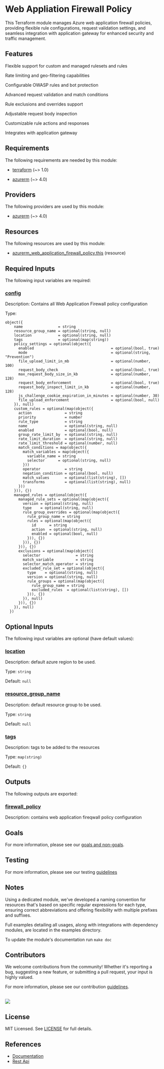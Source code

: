 # Web Appliation Firewall Policy

This Terraform module manages Azure web application firewall policies, providing flexible rule configurations, request validation settings, and seamless integration with application gateway for enhanced security and traffic management.

## Features

Flexible support for custom and managed rulesets and rules

Rate limiting and geo-filtering capabilities

Configurable OWASP rules and bot protection

Advanced request validation and match conditions

Rule exclusions and overrides support

Adjustable request body inspection

Customizable rule actions and responses

Integrates with application gateway

<!-- BEGIN_TF_DOCS -->
## Requirements

The following requirements are needed by this module:

- <a name="requirement_terraform"></a> [terraform](#requirement\_terraform) (~> 1.0)

- <a name="requirement_azurerm"></a> [azurerm](#requirement\_azurerm) (~> 4.0)

## Providers

The following providers are used by this module:

- <a name="provider_azurerm"></a> [azurerm](#provider\_azurerm) (~> 4.0)

## Resources

The following resources are used by this module:

- [azurerm_web_application_firewall_policy.this](https://registry.terraform.io/providers/hashicorp/azurerm/latest/docs/resources/web_application_firewall_policy) (resource)

## Required Inputs

The following input variables are required:

### <a name="input_config"></a> [config](#input\_config)

Description: Contains all Web Application Firewall policy configuration

Type:

```hcl
object({
    name                = string
    resource_group_name = optional(string, null)
    location            = optional(string, null)
    tags                = optional(map(string))
    policy_settings = optional(object({
      enabled                                   = optional(bool, true)
      mode                                      = optional(string, "Prevention")
      file_upload_limit_in_mb                   = optional(number, 100)
      request_body_check                        = optional(bool, true)
      max_request_body_size_in_kb               = optional(number, 128)
      request_body_enforcement                  = optional(bool, true)
      request_body_inspect_limit_in_kb          = optional(number, 128)
      js_challenge_cookie_expiration_in_minutes = optional(number, 30)
      file_upload_enforcement                   = optional(bool, null)
    }), null)
    custom_rules = optional(map(object({
      action               = string
      priority             = number
      rule_type            = string
      name                 = optional(string, null)
      enabled              = optional(bool, null)
      group_rate_limit_by  = optional(string, null)
      rate_limit_duration  = optional(string, null)
      rate_limit_threshold = optional(number, null)
      match_conditions = map(object({
        match_variables = map(object({
          variable_name = string
          selector      = optional(string, null)
        }))
        operator           = string
        negation_condition = optional(bool, null)
        match_values       = optional(list(string), [])
        transforms         = optional(list(string), null)
      }))
    })), {})
    managed_rules = optional(object({
      managed_rule_sets = optional(map(object({
        version = optional(string, null)
        type    = optional(string, null)
        rule_group_overrides = optional(map(object({
          rule_group_name = string
          rules = optional(map(object({
            id      = string
            action  = optional(string, null)
            enabled = optional(bool, null)
          })), {})
        })), {})
      })), {})
      exclusions = optional(map(object({
        selector                = string
        match_variable          = string
        selector_match_operator = string
        excluded_rule_set = optional(object({
          type    = optional(string, null)
          version = optional(string, null)
          rule_groups = optional(map(object({
            rule_group_name = string
            excluded_rules  = optional(list(string), [])
          })), {})
        }), null)
      })), {})
    }), null)
  })
```

## Optional Inputs

The following input variables are optional (have default values):

### <a name="input_location"></a> [location](#input\_location)

Description: default azure region to be used.

Type: `string`

Default: `null`

### <a name="input_resource_group_name"></a> [resource\_group\_name](#input\_resource\_group\_name)

Description: default resource group to be used.

Type: `string`

Default: `null`

### <a name="input_tags"></a> [tags](#input\_tags)

Description: tags to be added to the resources

Type: `map(string)`

Default: `{}`

## Outputs

The following outputs are exported:

### <a name="output_firewall_policy"></a> [firewall\_policy](#output\_firewall\_policy)

Description: contains web application fireqwall policy configuration
<!-- END_TF_DOCS -->

## Goals

For more information, please see our [goals and non-goals](./GOALS.md).

## Testing

For more information, please see our testing [guidelines](./TESTING.md)

## Notes

Using a dedicated module, we've developed a naming convention for resources that's based on specific regular expressions for each type, ensuring correct abbreviations and offering flexibility with multiple prefixes and suffixes.

Full examples detailing all usages, along with integrations with dependency modules, are located in the examples directory.

To update the module's documentation run `make doc`

## Contributors

We welcome contributions from the community! Whether it's reporting a bug, suggesting a new feature, or submitting a pull request, your input is highly valued.

For more information, please see our contribution [guidelines](./CONTRIBUTING.md). <br><br>

<a href="https://github.com/cloudnationhq/terraform-azure-wafwp/graphs/contributors">
  <img src="https://contrib.rocks/image?repo=cloudnationhq/terraform-azure-wafwp" />
</a>

## License

MIT Licensed. See [LICENSE](./LICENSE) for full details.

## References

- [Documentation](https://learn.microsoft.com/en-us/azure/web-application-firewall/)
- [Rest Api](https://learn.microsoft.com/en-us/rest/api/application-gateway/web-application-firewall-policies)
